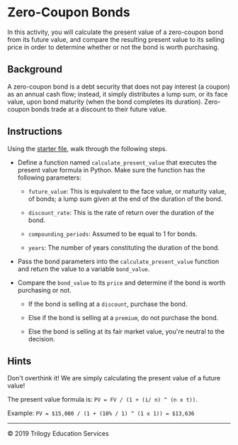 # Zero-Coupon Bonds

In this activity, you will calculate the present value of a zero-coupon bond from its future value, and compare the resulting present value to its selling price in order to determine whether or not the bond is worth purchasing.

## Background

A zero-coupon bond is a debt security that does not pay interest (a coupon) as an annual cash flow; instead, it simply distributes a lump sum, or its face value, upon bond maturity (when the bond completes its duration). Zero-coupon bonds trade at a discount to their future value.

## Instructions

Using the [starter file](Unsolved/zero_coupon_bonds.py), walk through the following steps.

* Define a function named `calculate_present_value` that executes the present value formula in Python. Make sure the function has the following parameters:

  * `future_value`: This is equivalent to the face value, or maturity value, of bonds; a lump sum given at the end of the duration of the bond.

  * `discount_rate`: This is the rate of return over the duration of the bond.

  * `compounding_periods`: Assumed to be equal to 1 for bonds.

  * `years`: The number of years constituting the duration of the bond.

* Pass the bond parameters into the `calculate_present_value` function and return the value to a variable `bond_value`.

* Compare the `bond_value` to its `price` and determine if the bond is worth purchasing or not.

  * If the bond is selling at a `discount`, purchase the bond.

  * Else if the bond is selling at a `premium`, do not purchase the bond.

  * Else the bond is selling at its fair market value, you're neutral to the decision.

## Hints

Don't overthink it! We are simply calculating the present value of a future value! 

The present value formula is:  `PV = FV / (1 + (i/ n) ^ (n x t))`.  

Example: `PV = $15,000 / (1 + (10% / 1) ^ (1 x 1)) = $13,636`

---

© 2019 Trilogy Education Services
